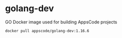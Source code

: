 # golang-dev

GO Docker image used for building AppsCode projects

```console
docker pull appscode/golang-dev:1.16.6
```
